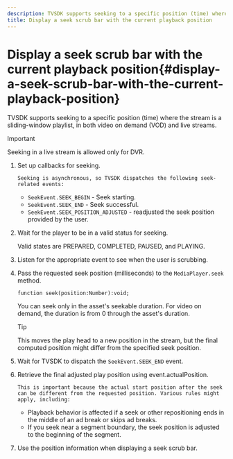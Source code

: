 ```yaml
---
description: TVSDK supports seeking to a specific position (time) where the stream is a sliding-window playlist, in both video on demand (VOD) and live streams.
title: Display a seek scrub bar with the current playback position
---
```


# Display a seek scrub bar with the current playback position{#display-a-seek-scrub-bar-with-the-current-playback-position}

TVSDK supports seeking to a specific position (time) where the stream is a sliding-window playlist, in both video on demand (VOD) and live streams.

>[!IMPORTANT]
>
>Seeking in a live stream is allowed only for DVR.

1. Set up callbacks for seeking.

       Seeking is asynchronous, so TVSDK dispatches the following seek-related events:

    * `SeekEvent.SEEK_BEGIN` - Seek starting. 
    * `SeekEvent.SEEK_END` - Seek successful. 
    * `SeekEvent.SEEK_POSITION_ADJUSTED` -  readjusted the seek position provided by the user.

1. Wait for the player to be in a valid status for seeking.

   Valid states are PREPARED, COMPLETED, PAUSED, and PLAYING. 

1. Listen for the appropriate event to see when the user is scrubbing.
1. Pass the requested seek position (milliseconds) to the `MediaPlayer.seek` method.

   ```
   function seek(position:Number):void;
   ```

   You can seek only in the asset's seekable duration. For video on demand, the duration is from 0 through the asset's duration.

   >[!TIP]
   >
   >This moves the play head to a new position in the stream, but the final computed position might differ from the specified seek position.

1. Wait for TVSDK to dispatch the `SeekEvent.SEEK_END` event.
1. Retrieve the final adjusted play position using event.actualPosition.

       This is important because the actual start position after the seek can be different from the requested position. Various rules might apply, including:

    * Playback behavior is affected if a seek or other repositioning ends in the middle of an ad break or skips ad breaks. 
    * If you seek near a segment boundary, the seek position is adjusted to the beginning of the segment.

1. Use the position information when displaying a seek scrub bar.
